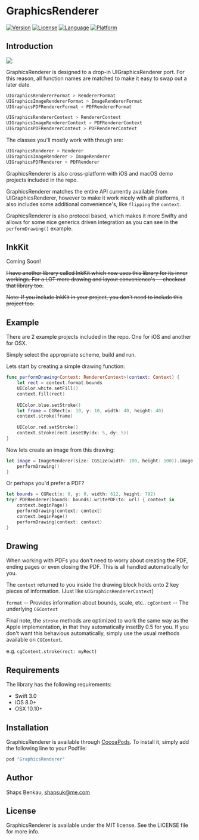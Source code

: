 # GraphicsRenderer

[![Version](https://img.shields.io/cocoapods/v/GraphicsRenderer.svg?style=flat)](http://cocoapods.org/pods/GraphicsRenderer)
[![License](https://img.shields.io/cocoapods/l/GraphicsRenderer.svg?style=flat)](http://cocoapods.org/pods/GraphicsRenderer)
[![Language](https://img.shields.io/badge/language-swift_3.0-ff69b4.svg)](http://cocoadocs.org/docsets/GraphicsRenderer)
[![Platform](https://img.shields.io/cocoapods/p/GraphicsRenderer.svg?style=flat)](http://cocoapods.org/pods/GraphicsRenderer)

## Introduction

<img src="sample.png" />

GraphicsRenderer is designed to a drop-in UIGraphicsRenderer port. For this reason, all function names are matched to make it easy to swap out a later date.

```swift
UIGraphicsRendererFormat > RendererFormat
UIGraphicsImageRendererFormat > ImageRendererFormat
UIGraphicsPDFRendererFormat > PDFRendererFormat

UIGraphicsRendererContext > RendererContext
UIGraphicsImageRendererContext > PDFRendererContext
UIGraphicsPDFRendererContext > PDFRendererContext
```

The classes you'll mostly work with though are:

```swift
UIGraphicsRenderer > Renderer
UIGraphicsImageRenderer > ImageRenderer
UIGraphicsPDFRenderer > PDFRenderer
```

GraphicsRenderer is also cross-platform with iOS and macOS demo projects included in the repo.

GraphicsRenderer matches the entire API currently available from UIGraphicsRenderer, however to make it work nicely with all platforms, it also includes some additional convenience's, like `flipping` the `context`. 

GraphicsRenderer is also protocol based, which makes it more Swifty and allows for some nice generics driven integration as you can see in the `performDrawing()` example.

## InkKit

Coming Soon!

~~I have another library called InkKit which now uses this library for its inner workings. For a LOT more drawing and layout convenience's -- checkout that library too.~~

~~Note: If you include InkKit in your project, you don't need to include this project too.~~

## Example

There are 2 example projects included in the repo. One for iOS and another for OSX.

Simply select the appropriate scheme, build and run.

Lets start by creating a simple drawing function:

```swift
func performDrawing<Context: RendererContext>(context: Context) {
	let rect = context.format.bounds
    UIColor.white.setFill()
    context.fill(rect)
    
    UIColor.blue.setStroke()
    let frame = CGRect(x: 10, y: 10, width: 40, height: 40)
    context.stroke(frame)
    
    UIColor.red.setStroke()
    context.stroke(rect.insetBy(dx: 5, dy: 5))
}
```

Now lets create an image from this drawing:

```swift
let image = ImageRenderer(size: CGSize(width: 100, height: 100)).image { context in
	performDrawing()
}
```

Or perhaps you'd prefer a PDF?

```swift
let bounds = CGRect(x: 0, y: 0, width: 612, height: 792)
try? PDFRenderer(bounds: bounds).writePDF(to: url) { context in
    context.beginPage()
    performDrawing(context: context)
    context.beginPage()
    performDrawing(context: context)
}
```

## Drawing

When working with PDFs you don't need to worry about creating the PDF, ending pages or even closing the PDF. This is all handled automatically for you.

The `context` returned to you inside the drawing block holds onto 2 key pieces of information. (Just like `UIGraphicsRendererContext`)

`format` -- Provides information about bounds, scale, etc..
`cgContext` --  The underlying `CGContext`

Final note, the `stroke` methods are optimized to work the same way as the Apple implementation, in that they automatically insetBy 0.5 for you. If you don't want this behavious automatically, simply use the usual methods available on `CGContext`. 

e.g. `cgContext.stroke(rect: myRect)`

## Requirements

The library has the following requirements:

* Swift 3.0
* iOS 8.0+
* OSX 10.10+

## Installation

GraphicsRenderer is available through [CocoaPods](http://cocoapods.org). To install
it, simply add the following line to your Podfile:

```ruby
pod "GraphicsRenderer"
```

## Author

Shaps Benkau, shapsuk@me.com

## License

GraphicsRenderer is available under the MIT license. See the LICENSE file for more info.

